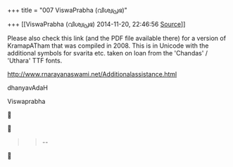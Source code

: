 +++
title = "007 ViswaPrabha (വിശ്വപ്രഭ)"

+++
[[ViswaPrabha (വിശ്വപ്രഭ)	2014-11-20, 22:46:56 [Source](https://groups.google.com/g/samskrita/c/GURk1OCkhI8)]]



Please also check this link (and the PDF file available there) for a version of KramapATham that was compiled in 2008. This is in Unicode with the additional symbols for svarita etc. taken on loan from the 'Chandas' / 'Uthara' TTF fonts.  
  
<http://www.rnarayanaswami.net/Additionalassistance.html>  
  

dhanyavAdaH  

Viswaprabha  
  

  

  





> 
> > 
> > --  
> > 
> > 



